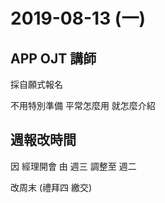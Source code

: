 # 2019-08-13 (一)

## APP OJT 講師

採自願式報名

不用特別準備 平常怎麼用 就怎麼介紹

## 週報改時間

因 經理開會 由 週三 調整至 週二

改周末 (禮拜四 繳交)
